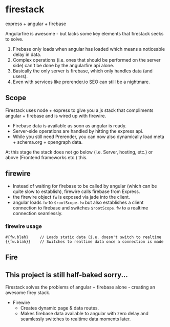 # firestack
express + angular + firebase


Angularfire is awesome - but lacks some key elements that firestack seeks to solve.

1. Firebase only loads when angular has loaded which means a noticeable delay in data.
2. Complex operations (i.e. ones that should be performed on the server side) can't be done by the angularfire api alone.
3. Basically the only server is firebase, which only handles data (and users).
4. Even with services like prerender.io SEO can still be a nightmare.

## Scope

Firestack uses node + express to give you a js stack that compliments angular + firebase and is wired up with firewire.
- Firebase data is available as soon as angular is ready.
- Server-side operations are handled by hitting the express api.
- While you still need Prerender, you can now also dynamically load meta + schema.org + opengraph data.

At this stage the stack does not go below (i.e. Server, hosting, etc.) or above (Frontend frameworks etc.) this.

## firewire
- Instead of waiting for firebase to be called by angular (which can be quite slow to establish), firewire calls firebase from Express.
- the firewire object `fw` is exposed via jade into the client.
- angular loads `fw` to `$rootScope.fw` but also establishes a client connection to firebase and switches `$rootScope.fw` to a realtime connection seamlessly.

### firewire usage
`#{fw.blah} 	// Loads static data (i.e. doesn't switch to realtime`  
`{{fw.blah}} 	// Switches to realtime data once a connection is made`
## Fire

## This project is still half-baked sorry...

Firestack solves the problems of angular + firebase alone - creating an awesome firey stack.  
- Firewire
  - Creates dynamic page & data routes.
  - Makes firebase data available to angular with zero delay and seamlessly switches to realtime data moments later.
